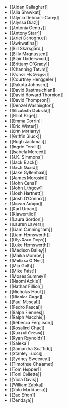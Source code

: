 
- [[Aidan Gallagher]]
- [[Alia Shawkat]]
- [[Alycia Debnam-Carey]]
- [[Alyssa Diaz]]
- [[Antonia Gentry]]
- [[Antony Starr]]
- [[Ariel Donoghue]]
- [[Awkwafina]]
- [[Bill Skarsgård]]
- [[Billy Magnussen]]
- [[Blair Underwood]]
- [[Brittany O'Grady]]
- [[Channing Tatum]]
- [[Conor McGregor]]
- [[Courtney Henggeler]]
- [[Dakota Johnson]]
- [[David Dastmalchian]]
- [[David Howard Thornton]]
- [[David Thompson]]
- [[Denzel Washington]]
- [[Elizabeth Debicki]]
- [[Elliot Page]]
- [[Emma Corrin]]
- [[Eric Winter]]
- [[Erin Moriarty]]
- [[Griffin Gluck]]
- [[Hugh Jackman]]
- [[Ingrid Torelli]]
- [[Isabela Merced]]
- [[J.K. Simmons]]
- [[Jack Black]]
- [[Jack Quaid]]
- [[Jake Gyllenhaal]]
- [[James Morosini]]
- [[John Cena]]
- [[John Lithgow]]
- [[Josh Hartnett]]
- [[Josh O'Connor]]
- [[Jovan Adepo]]
- [[Karl Urban]]
- [[Kiawentiio]]
- [[Laura Gordon]]
- [[Lauren LaVera]]
- [[Liam Cunningham]]
- [[Liam Hemsworth]]
- [[Lily-Rose Depp]]
- [[Luke Hemsworth]]
- [[Madison Bailey]]
- [[Maika Monroe]]
- [[Melissa O'Neil]]
- [[Mia Goth]]
- [[Mike Faist]]
- [[Moses Sumney]]
- [[Naomi Ackie]]
- [[Nathan Fillion]]
- [[Nicholas Hoult]]
- [[Nicolas Cage]]
- [[Paul Mescal]]
- [[Pedro Pascal]]
- [[Ralph Fiennes]]
- [[Ralph Macchio]]
- [[Rebecca Ferguson]]
- [[Rosalind Chao]]
- [[Russell Crowe]]
- [[Ryan Reynolds]]
- [[Saleka]]
- [[Samantha Scaffidi]]
- [[Stanley Tucci]]
- [[Sydney Sweeney]]
- [[Timothée Chalamet]]
- [[Tom Hopper]]
- [[Toni Collette]]
- [[Viola Davis]]
- [[William Zabka]]
- [[Xolo Mariduena]]
- [[Zac Efron]]
- [[Zendaya]]